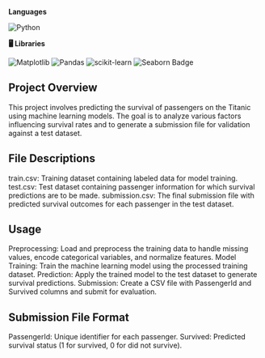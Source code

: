 **Languages**

![Python](https://img.shields.io/badge/python-3670A0?style=for-the-badge&logo=python&logoColor=ffdd54)

**🖥️ Libraries**

![Matplotlib](https://img.shields.io/badge/Matplotlib-%23ffffff.svg?style=for-the-badge&logo=Matplotlib&logoColor=black)
![Pandas](https://img.shields.io/badge/pandas-%23150458.svg?style=for-the-badge&logo=pandas&logoColor=white)
![scikit-learn](https://img.shields.io/badge/scikit--learn-%23F7931E.svg?style=for-the-badge&logo=scikit-learn&logoColor=white)
![Seaborn Badge](https://img.shields.io/badge/Seaborn-4c72b0.svg?style=for-the-badge&logo=Seaborn&logoColor=white)

## Project Overview
This project involves predicting the survival of passengers on the Titanic using machine learning models. The goal is to analyze various factors influencing survival rates and to generate a submission file for validation against a test dataset.

## File Descriptions
train.csv: Training dataset containing labeled data for model training.
test.csv: Test dataset containing passenger information for which survival predictions are to be made.
submission.csv: The final submission file with predicted survival outcomes for each passenger in the test dataset.
## Usage
Preprocessing: Load and preprocess the training data to handle missing values, encode categorical variables, and normalize features.
Model Training: Train the machine learning model using the processed training dataset.
Prediction: Apply the trained model to the test dataset to generate survival predictions.
Submission: Create a CSV file with PassengerId and Survived columns and submit for evaluation.
## Submission File Format
PassengerId: Unique identifier for each passenger.
Survived: Predicted survival status (1 for survived, 0 for did not survive).

